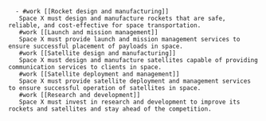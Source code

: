       - #work [[Rocket design and manufacturing]]
       Space X must design and manufacture rockets that are safe, reliable, and cost-effective for space transportation.
       #work [[Launch and mission management]]
       Space X must provide launch and mission management services to ensure successful placement of payloads in space.
       #work [[Satellite design and manufacturing]]
       Space X must design and manufacture satellites capable of providing communication services to clients in space.
       #work [[Satellite deployment and management]]
       Space X must provide satellite deployment and management services to ensure successful operation of satellites in space.
       #work [[Research and development]]
       Space X must invest in research and development to improve its rockets and satellites and stay ahead of the competition.



